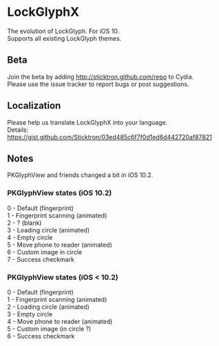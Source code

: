 # LockGlyphX
The evolution of LockGlyph. For iOS 10.  
Supports all existing LockGlyph themes.

## Beta
Join the beta by adding http://sticktron.github.com/repo to Cydia.  
Please use the issue tracker to report bugs or post suggestions.

## Localization
Please help us translate LockGlyphX into your language.  
Details: https://gist.github.com/Sticktron/03ed485c6f7f0d1ed6d442720af87821
  
  
## Notes
PKGlyphView and friends changed a bit in iOS 10.2.

### PKGlyphView states (iOS 10.2)
0 - Default (fingerprint)  
1 - Fingerprint scanning (animated)  
2 - ? (blank)  
3 - Loading circle (animated)  
4 - Empty circle  
5 - Move phone to reader (animated)  
6 - Custom image in circle  
7 - Success checkmark  

### PKGlyphView states (iOS < 10.2)
0 - Default (fingerprint)  
1 - Fingerprint scanning (animated)  
2 - Loading circle (animated)  
3 - Empty circle  
4 - Move phone to reader (animated)  
5 - Custom image (in circle ?)  
6 - Success checkmark  
